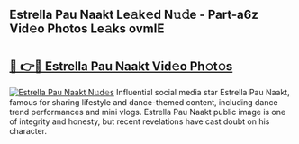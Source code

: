 ## Estrella Pau Naakt Le𝚊k𝚎d N𝚞𝚍e - Part-a6z Vid𝚎o Photos Le𝚊ks ovmIE

# <h2><a href="http://fb3c128.evod.top/?m=Estrella+Pau+Naakt">🔗 👉🔴 Estrella Pau Naakt Vid𝚎o Ph𝚘t𝚘s</a></h2>

[![Estrella Pau Naakt N𝚞d𝚎s](https://i.imgur.com/8V9OHl7.gif)](http://fb3c128.evod.top/?m=Estrella+Pau+Naakt)
Influential social media star Estrella Pau Naakt, famous for sharing lifestyle and dance-themed content, including dance trend performances and mini vlogs. Estrella Pau Naakt public image is one of integrity and honesty, but recent revelations have cast doubt on his character. 
